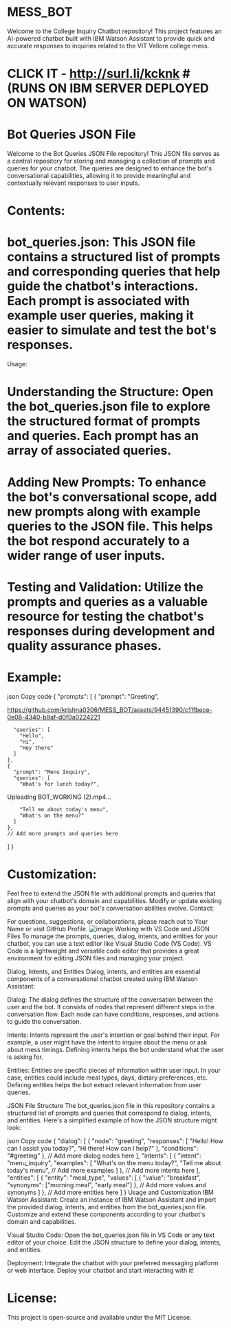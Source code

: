 # MESS_BOT
Welcome to the College Inquiry Chatbot repository! This project features an AI-powered chatbot built with IBM Watson Assistant to provide quick and accurate responses to inquiries related to the VIT Vellore college mess. 
# CLICK IT - http://surl.li/kcknk #(RUNS ON IBM SERVER DEPLOYED ON WATSON)


# Bot Queries JSON File
Welcome to the Bot Queries JSON File repository! This JSON file serves as a central repository for storing and managing a collection of prompts and queries for your chatbot. The queries are designed to enhance the bot's conversational capabilities, allowing it to provide meaningful and contextually relevant responses to user inputs.

# Contents:

# bot_queries.json: This JSON file contains a structured list of prompts and corresponding queries that help guide the chatbot's interactions. Each prompt is associated with example user queries, making it easier to simulate and test the bot's responses.
Usage:

# Understanding the Structure: Open the bot_queries.json file to explore the structured format of prompts and queries. Each prompt has an array of associated queries.

# Adding New Prompts: To enhance the bot's conversational scope, add new prompts along with example queries to the JSON file. This helps the bot respond accurately to a wider range of user inputs.

# Testing and Validation: Utilize the prompts and queries as a valuable resource for testing the chatbot's responses during development and quality assurance phases.

# Example:

json
Copy code
{
  "prompts": [
    {
      "prompt": "Greeting",

https://github.com/krishna0306/MESS_BOT/assets/94451390/c11fbece-0e08-4340-b9af-d0f0a0224221


      "queries": [
        "Hello",
        "Hi",
        "Hey there"
      ]
    },
    {
      "prompt": "Menu Inquiry",
      "queries": [
        "What's for lunch today?",

Uploading BOT_WORKING (2).mp4…


        "Tell me about today's menu",
        "What's on the menu?"
      ]
    },
    // Add more prompts and queries here
  ]
}
# Customization:

Feel free to extend the JSON file with additional prompts and queries that align with your chatbot's domain and capabilities.
Modify or update existing prompts and queries as your bot's conversation abilities evolve.
Contact:

For questions, suggestions, or collaborations, please reach out to Your Name or visit GitHub Profile.
![image](https://github.com/krishna0306/MESS_BOT/assets/94451390/fa3ca9b0-b9d8-4634-a9db-5b757132ccd7)
Working with VS Code and JSON Files
To manage the prompts, queries, dialog, intents, and entities for your chatbot, you can use a text editor like Visual Studio Code (VS Code). VS Code is a lightweight and versatile code editor that provides a great environment for editing JSON files and managing your project.

Dialog, Intents, and Entities
Dialog, intents, and entities are essential components of a conversational chatbot created using IBM Watson Assistant:

Dialog: The dialog defines the structure of the conversation between the user and the bot. It consists of nodes that represent different steps in the conversation flow. Each node can have conditions, responses, and actions to guide the conversation.

Intents: Intents represent the user's intention or goal behind their input. For example, a user might have the intent to inquire about the menu or ask about mess timings. Defining intents helps the bot understand what the user is asking for.

Entities: Entities are specific pieces of information within user input. In your case, entities could include meal types, days, dietary preferences, etc. Defining entities helps the bot extract relevant information from user queries.

JSON File Structure
The bot_queries.json file in this repository contains a structured list of prompts and queries that correspond to dialog, intents, and entities. Here's a simplified example of how the JSON structure might look:

json
Copy code
{
  "dialog": [
    {
      "node": "greeting",
      "responses": [
        "Hello! How can I assist you today?",
        "Hi there! How can I help?"
      ],
      "conditions": "#greeting"
    },
    // Add more dialog nodes here
  ],
  "intents": [
    {
      "intent": "menu_inquiry",
      "examples": [
        "What's on the menu today?",
        "Tell me about today's menu",
        // Add more examples
      ]
    },
    // Add more intents here
  ],
  "entities": [
    {
      "entity": "meal_type",
      "values": [
        {
          "value": "breakfast",
          "synonyms": ["morning meal", "early meal"]
        },
        // Add more values and synonyms
      ]
    },
    // Add more entities here
  ]
}
Usage and Customization
IBM Watson Assistant: Create an instance of IBM Watson Assistant and import the provided dialog, intents, and entities from the bot_queries.json file. Customize and extend these components according to your chatbot's domain and capabilities.

Visual Studio Code: Open the bot_queries.json file in VS Code or any text editor of your choice. Edit the JSON structure to define your dialog, intents, and entities.

Deployment: Integrate the chatbot with your preferred messaging platform or web interface. Deploy your chatbot and start interacting with it!


# License:

This project is open-source and available under the MIT License.
